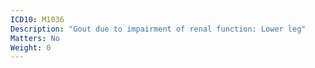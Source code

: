 ```yaml
---
ICD10: M1036
Description: "Gout due to impairment of renal function: Lower leg"
Matters: No
Weight: 0
---
```


